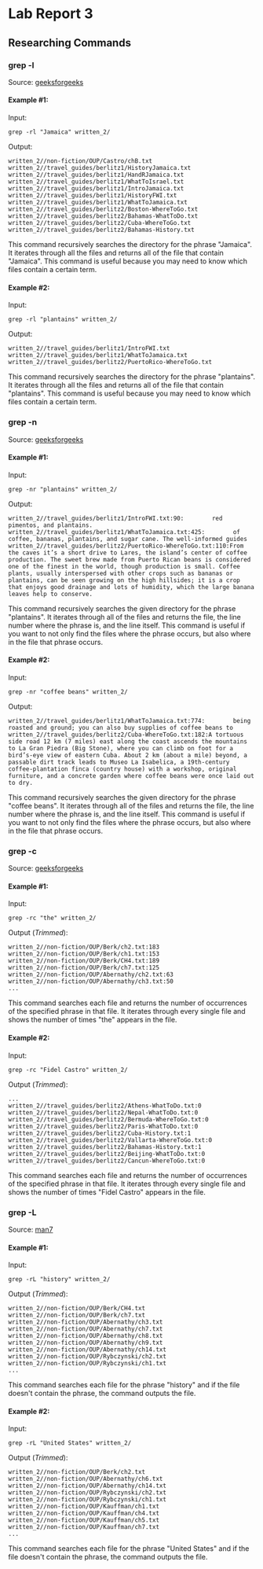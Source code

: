 # Lab Report 3

## Researching Commands

### grep -l

Source: [geeksforgeeks](https://www.geeksforgeeks.org/grep-command-in-unixlinux/)

#### Example #1:

Input:  
```
grep -rl "Jamaica" written_2/
```

Output:
```
written_2//non-fiction/OUP/Castro/chB.txt
written_2//travel_guides/berlitz1/HistoryJamaica.txt
written_2//travel_guides/berlitz1/HandRJamaica.txt
written_2//travel_guides/berlitz1/WhatToIsrael.txt
written_2//travel_guides/berlitz1/IntroJamaica.txt
written_2//travel_guides/berlitz1/HistoryFWI.txt
written_2//travel_guides/berlitz1/WhatToJamaica.txt
written_2//travel_guides/berlitz2/Boston-WhereToGo.txt
written_2//travel_guides/berlitz2/Bahamas-WhatToDo.txt
written_2//travel_guides/berlitz2/Cuba-WhereToGo.txt
written_2//travel_guides/berlitz2/Bahamas-History.txt
```

This command recursively searches the directory for the phrase "Jamaica". It iterates through all the files and returns all of the file that contain "Jamaica". This command is useful because you may need to know which files contain a certain term. 

#### Example #2:

Input:
```
grep -rl "plantains" written_2/
```

Output:
```
written_2//travel_guides/berlitz1/IntroFWI.txt
written_2//travel_guides/berlitz1/WhatToJamaica.txt
written_2//travel_guides/berlitz2/PuertoRico-WhereToGo.txt
```

This command recursively searches the directory for the phrase "plantains". It iterates through all the files and returns all of the file that contain "plantains". This command is useful because you may need to know which files contain a certain term.

### grep -n

Source: [geeksforgeeks](https://www.geeksforgeeks.org/grep-command-in-unixlinux/)

#### Example #1:

Input:
```
grep -nr "plantains" written_2/
```

Output:
```
written_2//travel_guides/berlitz1/IntroFWI.txt:90:        red pimentos, and plantains.
written_2//travel_guides/berlitz1/WhatToJamaica.txt:425:        of coffee, bananas, plantains, and sugar cane. The well-informed guides
written_2//travel_guides/berlitz2/PuertoRico-WhereToGo.txt:110:From the caves it’s a short drive to Lares, the island’s center of coffee production. The sweet brew made from Puerto Rican beans is considered one of the finest in the world, though production is small. Coffee plants, usually interspersed with other crops such as bananas or plantains, can be seen growing on the high hillsides; it is a crop that enjoys good drainage and lots of humidity, which the large banana leaves help to conserve.
```

This command recursively searches the given directory for the phrase "plantains". It iterates through all of the files and returns the file, the line number where the phrase is, and the line itself. This command is useful if you want to not only find the files where the phrase occurs, but also where in the file that phrase occurs.

#### Example #2:

Input: 
```
grep -nr "coffee beans" written_2/
```

Output:
```
written_2//travel_guides/berlitz1/WhatToJamaica.txt:774:        being roasted and ground; you can also buy supplies of coffee beans to
written_2//travel_guides/berlitz2/Cuba-WhereToGo.txt:182:A tortuous side road 12 km (7 miles) east along the coast ascends the mountains to La Gran Piedra (Big Stone), where you can climb on foot for a bird’s-eye view of eastern Cuba. About 2 km (about a mile) beyond, a passable dirt track leads to Museo La Isabelica, a 19th-century coffee-plantation finca (country house) with a workshop, original furniture, and a concrete garden where coffee beans were once laid out to dry.
```

This command recursively searches the given directory for the phrase "coffee beans". It iterates through all of the files and returns the file, the line number where the phrase is, and the line itself. This command is useful if you want to not only find the files where the phrase occurs, but also where in the file that phrase occurs.

### grep -c

Source: [geeksforgeeks](https://www.geeksforgeeks.org/grep-command-in-unixlinux/)

#### Example #1:

Input:
```
grep -rc "the" written_2/
```

Output (*Trimmed*):
```
written_2//non-fiction/OUP/Berk/ch2.txt:183
written_2//non-fiction/OUP/Berk/ch1.txt:153
written_2//non-fiction/OUP/Berk/CH4.txt:189
written_2//non-fiction/OUP/Berk/ch7.txt:125
written_2//non-fiction/OUP/Abernathy/ch2.txt:63
written_2//non-fiction/OUP/Abernathy/ch3.txt:50
...
```

This command searches each file and returns the number of occurrences of the specified phrase in that file. It iterates through every single file and shows the number of times "the" appears in the file.

#### Example #2:

Input:
```
grep -rc "Fidel Castro" written_2/
```

Output (*Trimmed*):
```
...
written_2//travel_guides/berlitz2/Athens-WhatToDo.txt:0
written_2//travel_guides/berlitz2/Nepal-WhatToDo.txt:0
written_2//travel_guides/berlitz2/Bermuda-WhereToGo.txt:0
written_2//travel_guides/berlitz2/Paris-WhatToDo.txt:0
written_2//travel_guides/berlitz2/Cuba-History.txt:1
written_2//travel_guides/berlitz2/Vallarta-WhereToGo.txt:0
written_2//travel_guides/berlitz2/Bahamas-History.txt:1
written_2//travel_guides/berlitz2/Beijing-WhatToDo.txt:0
written_2//travel_guides/berlitz2/Cancun-WhereToGo.txt:0
```

This command searches each file and returns the number of occurrences of the specified phrase in that file. It iterates through every single file and shows the number of times "Fidel Castro" appears in the file.

### grep -L

Source: [man7](https://man7.org/linux/man-pages/man1/grep.1.html)

#### Example #1:

Input:
```
grep -rL "history" written_2/
```

Output (*Trimmed*):
```
written_2//non-fiction/OUP/Berk/CH4.txt
written_2//non-fiction/OUP/Berk/ch7.txt
written_2//non-fiction/OUP/Abernathy/ch3.txt
written_2//non-fiction/OUP/Abernathy/ch7.txt
written_2//non-fiction/OUP/Abernathy/ch8.txt
written_2//non-fiction/OUP/Abernathy/ch9.txt
written_2//non-fiction/OUP/Abernathy/ch14.txt
written_2//non-fiction/OUP/Rybczynski/ch2.txt
written_2//non-fiction/OUP/Rybczynski/ch1.txt
...
```

This command searches each file for the phrase "history" and if the file doesn't contain the phrase, the command outputs the file. 

#### Example #2:

Input:
```
grep -rL "United States" written_2/
```

Output (*Trimmed*):
```
written_2//non-fiction/OUP/Berk/ch2.txt
written_2//non-fiction/OUP/Abernathy/ch6.txt
written_2//non-fiction/OUP/Abernathy/ch14.txt
written_2//non-fiction/OUP/Rybczynski/ch2.txt
written_2//non-fiction/OUP/Rybczynski/ch1.txt
written_2//non-fiction/OUP/Kauffman/ch1.txt
written_2//non-fiction/OUP/Kauffman/ch4.txt
written_2//non-fiction/OUP/Kauffman/ch5.txt
written_2//non-fiction/OUP/Kauffman/ch7.txt
...
```

This command searches each file for the phrase "United States" and if the file doesn't contain the phrase, the command outputs the file. 
